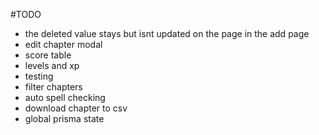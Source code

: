 #TODO

- the deleted value stays but isnt updated on the page in the add page
- edit chapter modal
- score table
- levels and xp
- testing
- filter chapters
- auto spell checking
- download chapter to csv
- global prisma state
